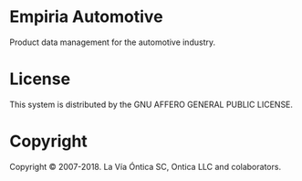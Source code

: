 ﻿# Empiria Automotive

Product data management for the automotive industry.

# License

This system is distributed by the GNU AFFERO GENERAL PUBLIC LICENSE.

# Copyright

Copyright © 2007-2018. La Vía Óntica SC, Ontica LLC and colaborators.
